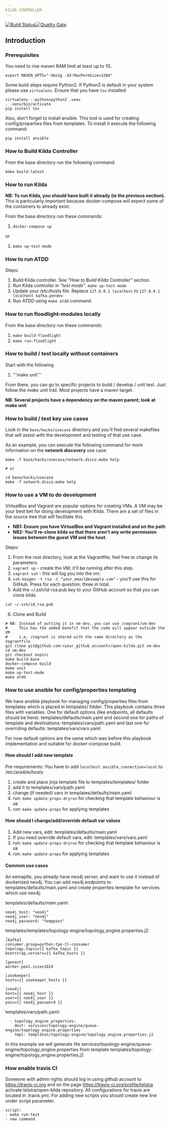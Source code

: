 ```yaml
---
KILDA CONTROLLER
---
```

[![Build Status](https://travis-ci.org/telstra/open-kilda.svg?branch=develop)](https://travis-ci.org/telstra/open-kilda)[![Quality Gate](https://sonarcloud.io/api/project_badges/measure?project=org.openkilda%3Akilda-parent&metric=alert_status)](https://sonarcloud.io/dashboard?id=org.openkilda%3Akilda-parent)

## Introduction

### Prerequisites
You need to rise maven RAM limit at least up to 1G.

```export MAVEN_OPTS="-Xmx1g -XX:MaxPermSize=128m"```

Some build steps require Python2. If Python3 is default in your system please use `virtualenv`. Ensure that you have `tox` installed:

```
virtualenv --python=python2 .venv
. .venv/bin/activate
pip install tox
```

Also, don't forget to install ansible. This tool is used for creating config/properties files from templates. To install it execute the following command:

```
pip install ansible
```

### How to Build Kilda Controller

From the base directory run the following command:

```
make build-latest
```

### How to run Kilda

__NB: To run Kilda, you should have built it already (ie the previous section).__
This is particularly important because docker-compose will expect some of the
containers to already exist.

From the base directory run these commands:

1. ```docker-compose up```

or

1. ```make up-test-mode```

### How to run ATDD

Steps:
1. Build Kilda controller. See *"How to Build Kilda Controller"* section.
2. Run Kilda controller in *"test mode"*. ```make up-test-mode```
3. Update your /etc/hosts file. Replace ```127.0.0.1 localhost``` to 
   ```127.0.0.1    localhost kafka.pendev```
4. Run ATDD using ```make atdd``` command.

### How to run floodlight-modules locally

From the base directory run these commands:

1. ```make build-floodlight```
2. ```make run-floodlight```

### How to build / test locally without containers

Start with the following

1. '''make unit'''

From there, you can go to specific projects to build / develop / unit test. 
Just follow the _make unit_ trail.  Most projects have a maven target.

__NB: Several projects have a dependency on the maven parent; look at make unit__

### How to build / test key use cases

Look in the `base/hacks/usecase` directory and you'll find several makefiles that will assist
with the development and testing of that use case.

As an example, you can execute the following command for more information on the __network
discovery__ use case:

```
make -f base/hacks/usecase/network.disco.make help

# or

cd base/hacks/usecase
make -f network.disco.make help
```


### How to use a VM to do development

VirtualBox and Vagrant are popular options for creating VMs. 
A VM may be your best bet for doing development with Kilda.
There are a set of files in the source tree that will facilitate this.

* __NB1: Ensure you have VirtualBox and Vagrant installed and on the path__
* __NB2: You'll re-clone kilda so that there aren't any write permission issues
    between the guest VM and the host.__

Steps:

1. From the root directory, look at the Vagrantfile; feel free to change its parameters.
2. `vagrant up` - create the VM; it'll be running after this step.
3. `vagrant ssh` - this will log you into the vm.
4. `ssh-keygen -t rsa -C "your_email@example.com"` - you'll use this for GitHub.  Press 
<return> for each question; three in total. 
5. Add the ~/.ssh/id-rsa.pub key to your GitHub account so that you can clone kilda
```bash
cat ~/.ssh/id_rsa.pub
```
6. Clone and Build
```
# NB: Instead of putting it in vm-dev, you can use /vagrant/vm-dev
#     This has the added benefit that the code will appear outside the VM
#     i.e. /vagrant is shared with the same directory as the Vagrantfile
git clone git@github.com:<your_github_account>/open-kilda.git vm-dev
cd vm-dev
git checkout mvp1rc
make build-base
docker-compose build
make unit
make up-test-mode
make atdd
```

### How to use ansible for config/properties templating

We have ansible playbook for managing config/properties files from templates which is 
placed in templates/ folder.
This playbook contains three files with variables.
One for default options (like endpoints, all defaults should be here): templates/defaults/main.yaml
and second one for paths of template and destinations: templates/vars/path.yaml
and last one for overriding defaults: templates/vars/vars.yaml

For now default options are the same which was before this playbook implementation and suitable for
docker-compose build.

#### How should I add new template

Pre-requirements:
You have to add `localhost ansible_connection=local` to /etc/ansible/hosts

1. create and place jinja template file to templates/templates/ folder
2. add it to templates/vars/path.yaml
3. change (if needed) vars in templates/defaults/main.yaml
4. run: `make update-props-dryrun` for checking that template behaviour is ok
5. run: `make update-props` for applying templates

#### How should I change/add/override default var values
1. Add new vars, edit: templates/defaults/main.yaml
2. If you need override default vars, edit: templates/vars/vars.yaml
2. run: `make update-props-dryrun` for checking that template behaviour is ok
3. run: `make update-props` for applying templates

#### Common use cases
An exmaplte, you already have neo4j server, and want to use it instead of dockerized neo4j.
You can add neo4j endpoints to templates/defaults/main.yaml and create properties template for
services which use neo4j:

templates/defaults/main.yaml:
```
neo4j_host: "neo4j"
neo4j_user: "neo4j"
neo4j_password: "temppass"
```

templates/templates/topology-engine/topology_engine.properties.j2:
```
[kafka]
consumer.group=python-tpe-tl-consumer
topology.topic={{ kafka_topic }}
bootstrap.servers={{ kafka_hosts }}

[gevent]
worker.pool.size=1024

[zookeeper]
hosts={{ zookeeper_hosts }}

[neo4j]
host={{ neo4j_host }}
user={{ neo4j_user }}
pass={{ neo4j_password }}
```

templates/vars/path.yaml:
```
  - topology_engine_properties:
    dest: services/topology-engine/queue-engine/topology_engine.properties
    tmpl: templates/topology-engine/topology_engine.properties.j2
```

In this example we will generate file services/topology-engine/queue-engine/topology_engine.properties 
from template templates/topology-engine/topology_engine.properties.j2

### How enable travis CI
Someone with admin rights should log in using github account to https://travis-ci.org and on the page 
https://travis-ci.org/profile/telstra activate telstra/open-kilda repository.
All configurations for travis are located in .travis.yml. For adding new scripts you should create new line under script parameter.
```
script:
- make run-test
- new command
```
